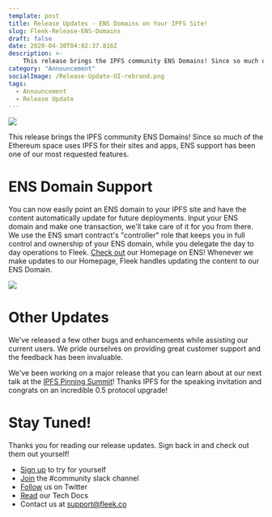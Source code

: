 ```yaml
---
template: post
title: Release Updates - ENS Domains on Your IPFS Site!
slug: Fleek-Release-ENS-Domains
draft: false
date: 2020-04-30T04:02:37.816Z
description: >-
    This release brings the IPFS community ENS Domains! Since so much of the Ethereum space uses IPFS for their sites and apps, ENS support has been one of our most requested features.
category: "Announcement"
socialImage: /Release-Update-UI-rebrand.png
tags:
  - Announcement
  - Release Update
---
```


![](Release-Update-UI-rebrand.png)

This release brings the IPFS community ENS Domains! Since so much of the Ethereum space uses IPFS for their sites and apps, ENS support has been one of our most requested features.


# ENS Domain Support

You can now easily point an ENS domain to your IPFS site and have the content automatically update for future deployments. Input your ENS domain and make one transaction, we'll take care of it for you from there. We use the ENS smart contract's "controller" role that keeps you in full control and ownership of your ENS domain, while you delegate the day to day operations to Fleek. [Check out](https://fleekhq.eth/) our Homepage on ENS! Whenever we make updates to our Homepage, Fleek handles updating the content to our ENS Domain.


![](media/ENSDomains.gif)


# Other Updates

We've released a few other bugs and enhancements while assisting our current users. We pride ourselves on providing great customer support and the feedback has been invaluable. 

We've been working on a major release that you can learn about at our next talk at the [IPFS Pinning Summit](https://ipfspinningsummit.com/)! Thanks IPFS for the speaking invitation and congrats on an incredible 0.5 protocol upgrade! 

# Stay Tuned!

Thanks you for reading our release updates. Sign back in and check out them out yourself!

* [Sign up](https://app.fleek.co) to try for yourself
* [Join](https://join.slack.com/t/fleek-public/shared_invite/zt-bxna7y1d-PbVdut4rgHt5jM6Zjg9g9A) the #community slack channel
* [Follow](https://twitter.com/FleekHQ) us on Twitter
* [Read](https://docs.fleek.co/) our Tech Docs
* Contact us at support@fleek.co 